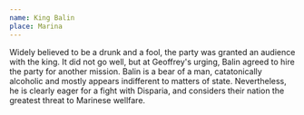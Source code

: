 ```yaml
---
name: King Balin
place: Marina
---
```

Widely believed to be a drunk and a fool, the party was granted an audience with the king. It did not go well, but at Geoffrey's urging, Balin agreed to hire the party for another mission. Balin is a bear of a man, catatonically alcoholic and mostly appears indifferent to matters of state. Nevertheless, he is clearly eager for a fight with Disparia, and considers their nation the greatest threat to Marinese wellfare. 